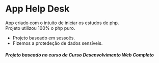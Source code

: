 # App Help Desk

<p>
  App criado com o intuito de iniciar os estudos de php.<br>
  Projeto utilizou 100% o php puro.<br>

  - Projeto baseado em sessoẽs.
  - Fizemos a protedeção de dados sensíveis.
</p>

<h5> Projeto baseado no curso de Curso Desenvolvimento Web Completo</h5>



